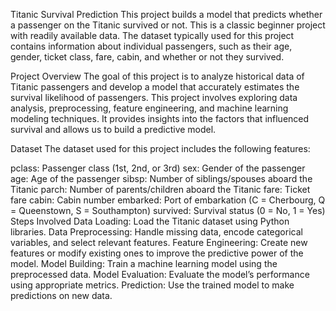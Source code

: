 Titanic Survival Prediction
This project builds a model that predicts whether a passenger on the Titanic survived or not. This is a classic beginner project with readily available data. The dataset typically used for this project contains information about individual passengers, such as their age, gender, ticket class, fare, cabin, and whether or not they survived.

Project Overview
The goal of this project is to analyze historical data of Titanic passengers and develop a model that accurately estimates the survival likelihood of passengers. This project involves exploring data analysis, preprocessing, feature engineering, and machine learning modeling techniques. It provides insights into the factors that influenced survival and allows us to build a predictive model.

Dataset
The dataset used for this project includes the following features:

pclass: Passenger class (1st, 2nd, or 3rd)
sex: Gender of the passenger
age: Age of the passenger
sibsp: Number of siblings/spouses aboard the Titanic
parch: Number of parents/children aboard the Titanic
fare: Ticket fare
cabin: Cabin number
embarked: Port of embarkation (C = Cherbourg, Q = Queenstown, S = Southampton)
survived: Survival status (0 = No, 1 = Yes)
Steps Involved
Data Loading: Load the Titanic dataset using Python libraries.
Data Preprocessing: Handle missing data, encode categorical variables, and select relevant features.
Feature Engineering: Create new features or modify existing ones to improve the predictive power of the model.
Model Building: Train a machine learning model using the preprocessed data.
Model Evaluation: Evaluate the model’s performance using appropriate metrics.
Prediction: Use the trained model to make predictions on new data.
